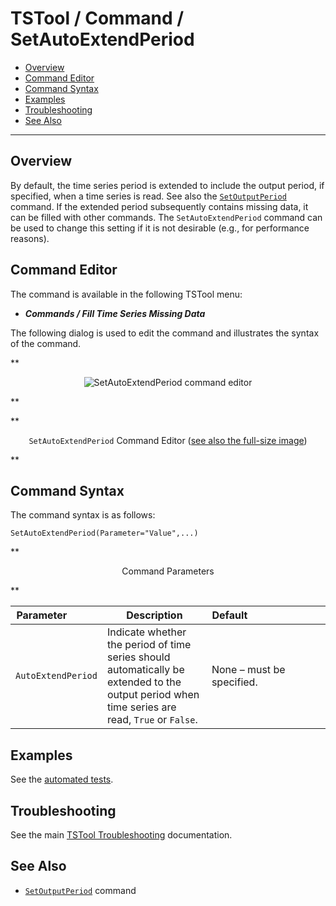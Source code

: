 # TSTool / Command / SetAutoExtendPeriod #

*   [Overview](#overview)
*   [Command Editor](#command-editor)
*   [Command Syntax](#command-syntax)
*   [Examples](#examples)
*   [Troubleshooting](#troubleshooting)
*   [See Also](#see-also)

-------------------------

## Overview ##

By default, the time series period is extended to include the output period, if specified,
when a time series is read.
See also the [`SetOutputPeriod`](../SetOutputPeriod/SetOutputPeriod.md) command.
If the extended period subsequently contains missing data, it can be filled with other commands.
The `SetAutoExtendPeriod` command can be used to change this
setting if it is not desirable (e.g., for performance reasons).

## Command Editor ##

The command is available in the following TSTool menu:

*   ***Commands / Fill Time Series Missing Data***

The following dialog is used to edit the command and illustrates the syntax of the command.

**<p style="text-align: center;">
![SetAutoExtendPeriod command editor](SetAutoExtendPeriod.png)
</p>**

**<p style="text-align: center;">
`SetAutoExtendPeriod` Command Editor (<a href="../SetAutoExtendPeriod.png">see also the full-size image</a>)
</p>**

## Command Syntax ##

The command syntax is as follows:

```text
SetAutoExtendPeriod(Parameter="Value",...)
```
**<p style="text-align: center;">
Command Parameters
</p>**

|**Parameter**&nbsp;&nbsp;&nbsp;&nbsp;&nbsp;&nbsp;&nbsp;&nbsp;&nbsp;&nbsp;&nbsp;|**Description**|**Default**&nbsp;&nbsp;&nbsp;&nbsp;&nbsp;&nbsp;&nbsp;&nbsp;&nbsp;&nbsp;&nbsp;&nbsp;&nbsp;&nbsp;&nbsp;&nbsp;&nbsp;&nbsp;&nbsp;&nbsp;&nbsp;&nbsp;&nbsp;&nbsp;&nbsp;&nbsp;&nbsp;|
|--------------|-----------------|-----------------|
|`AutoExtendPeriod`|Indicate whether the period of time series should automatically be extended to the output period when time series are read, `True` or `False`.|None – must be specified.|The default is `True` if this command is not used.|

## Examples ##

See the [automated tests](https://github.com/OpenCDSS/cdss-app-tstool-test/tree/master/test/commands/SetAutoExtendPeriod).

## Troubleshooting ##

See the main [TSTool Troubleshooting](../../troubleshooting/troubleshooting.md) documentation.

## See Also ##

*   [`SetOutputPeriod`](../SetOutputPeriod/SetOutputPeriod.md) command
